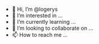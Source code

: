 - 👋 Hi, I’m @logerys
- 👀 I’m interested in ...
- 🌱 I’m currently learning ...
- 💞️ I’m looking to collaborate on ...
- 📫 How to reach me ...

<!---
logerys/logerys is a ✨ special ✨ repository because its `README.md` (this file) appears on your GitHub profile.
You can click the Preview link to take a look at your changes.
--->
